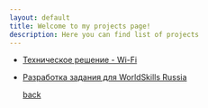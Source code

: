 ```yaml
---
layout: default
title: Welcome to my projects page!
description: Here you can find list of projects
---
```


* [Техническое решение - Wi-Fi](http://antochino.github.io/projects/%D0%A2%D0%B5%D1%85%D0%BD%D0%B8%D1%87%D0%B5%D1%81%D0%BA%D0%BE%D0%B5%20%D1%80%D0%B5%D1%88%D0%B5%D0%BD%D0%B8%D0%B5%20-%20Wi-Fi.docx) 
* [Разработка задания для WorldSkills Russia](http://antochino.github.io/projects/%D0%A0%D0%B0%D0%B7%D1%80%D0%B0%D0%B1%D0%BE%D1%82%D0%BA%D0%B0%20%D0%B7%D0%B0%D0%B4%D0%B0%D0%BD%D0%B8%D1%8F%20%D0%B4%D0%BB%D1%8F%20WorldSkills%20Russia.docx)




   [back](./)                                                
